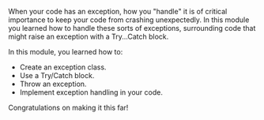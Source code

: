 When your code has an exception, how you "handle" it is of critical importance to keep your code from crashing unexpectedly. In this module you learned how to handle these sorts of exceptions, surrounding code that might raise an exception with a Try...Catch block.

In this module, you learned how to:

- Create an exception class.
- Use a Try/Catch block.
- Throw an exception.
- Implement exception handling in your code.

Congratulations on making it this far!  